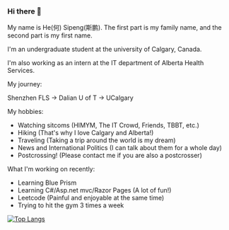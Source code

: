 ### Hi there 👋

My name is He(何) Sipeng(斯鹏). The first part is my family name, and the second part is my first name.

I'm an undergraduate student at the university of Calgary, Canada.

I'm also working as an intern at the IT department of Alberta Health Services.

My journey:

Shenzhen FLS -> Dalian U of T -> UCalgary

My hobbies: 

- Watching sitcoms (HIMYM, The IT Crowd, Friends, TBBT, etc.)
- Hiking (That's why I love Calgary and Alberta!)
- Traveling (Taking a trip around the world is my dream)
- News and International Politics (I can talk about them for a whole day)
- Postcrossing! (Please contact me if you are also a postcrosser)

What I'm working on recently:

- Learning Blue Prism
- Learning C#/Asp.net mvc/Razor Pages (A lot of fun!)
- Leetcode (Painful and enjoyable at the same time)
- Trying to hit the gym 3 times a week

[![Top Langs](https://github-readme-stats.vercel.app/api/top-langs/?username=hsp8412&layout=compact&hide=css,assembly)](https://github.com/anuraghazra/github-readme-stats)


<!--
**hsp8412/hsp8412** is a ✨ _special_ ✨ repository because its `README.md` (this file) appears on your GitHub profile.

Here are some ideas to get you started:

- 🔭 I’m currently working on ...
- 🌱 I’m currently learning ...
- 👯 I’m looking to collaborate on ...
- 🤔 I’m looking for help with ...
- 💬 Ask me about ...
- 📫 How to reach me: ...
- 😄 Pronouns: ...
- ⚡ Fun fact: ...
-->
